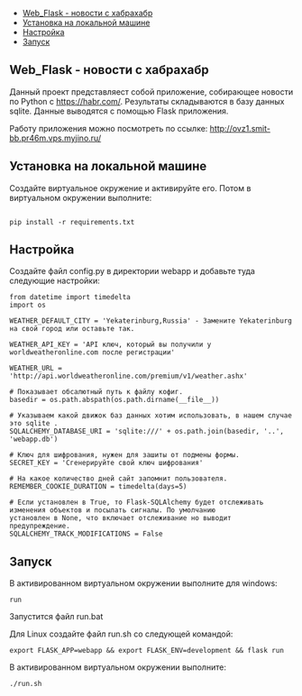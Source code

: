 - [Web_Flask - новости с хабрахабр](#Web_Flask_новости_с_хабрахабр)
- [Установка на локальной машине](#Установка_на_локальной_машине)
- [Настройка](#Настройка)
- [Запуск](#Запуск)

## Web_Flask - новости с хабрахабр
Данный проект представляест собой приложение, собирающее новости по Python с https://habr.com/. 
Результаты складываются в базу данных sqlite. Данные выводятся с помощью Flask
приложения. 

Работу приложения можно посмотреть по ссылке: http://ovz1.smit-bb.pr46m.vps.myjino.ru/

## Установка на локальной машине
Создайте виртуальное окружение и активируйте его. Потом в виртуальном окружении
выполните:
```

pip install -r requirements.txt

```

## Настройка

Создайте файл config.py в директории webapp и добавьте туда следующие настройки:
```
from datetime import timedelta
import os

WEATHER_DEFAULT_CITY = 'Yekaterinburg,Russia' - Замените Yekaterinburg на свой город или оставьте так.

WEATHER_API_KEY = 'API ключ, который вы получили у worldweatheronline.com после регистрации'

WEATHER_URL = 'http://api.worldweatheronline.com/premium/v1/weather.ashx'

# Показывает обсалютный путь к файлу кофиг.
basedir = os.path.abspath(os.path.dirname(__file__))

# Указываем какой движок баз данных хотим использовать, в нашем случае это sqlite .
SQLALCHEMY_DATABASE_URI = 'sqlite:///' + os.path.join(basedir, '..', 'webapp.db')

# Ключ для шифрования, нужен для зашиты от подмены формы.
SECRET_KEY = 'Сгенерируйте свой ключ шифрования'

# На какое количество дней сайт запомнит пользователя.
REMEMBER_COOKIE_DURATION = timedelta(days=5)

# Если установлен в True, то Flask-SQLAlchemy будет отслеживать изменения объектов и посылать сигналы. По умолчанию
установлен в None, что включает отслеживание но выводит предупреждение.
SQLALCHEMY_TRACK_MODIFICATIONS = False

```

## Запуск

В активированном виртуальном окружении выполните для windows:
```
run
```
Запустится файл run.bat

Для Linux создайте файл run.sh со следующей командой:
```
export FLASK_APP=webapp && export FLASK_ENV=development && flask run
```
В активированном виртуальном окружении выполните:
```
./run.sh
```